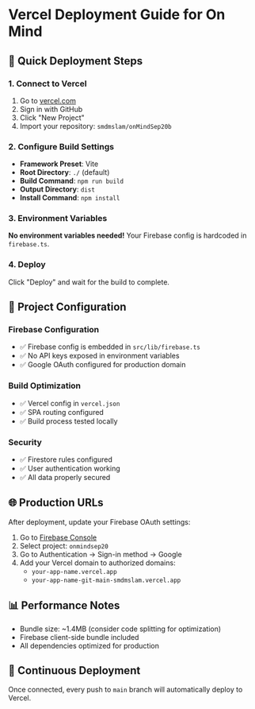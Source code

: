 # Vercel Deployment Guide for On Mind

## 🚀 Quick Deployment Steps

### 1. Connect to Vercel
1. Go to [vercel.com](https://vercel.com)
2. Sign in with GitHub
3. Click "New Project"
4. Import your repository: `smdmslam/onMindSep20b`

### 2. Configure Build Settings
- **Framework Preset**: Vite
- **Root Directory**: `./` (default)
- **Build Command**: `npm run build`
- **Output Directory**: `dist`
- **Install Command**: `npm install`

### 3. Environment Variables
**No environment variables needed!** Your Firebase config is hardcoded in `firebase.ts`.

### 4. Deploy
Click "Deploy" and wait for the build to complete.

## 🔧 Project Configuration

### Firebase Configuration
- ✅ Firebase config is embedded in `src/lib/firebase.ts`
- ✅ No API keys exposed in environment variables
- ✅ Google OAuth configured for production domain

### Build Optimization
- ✅ Vercel config in `vercel.json`
- ✅ SPA routing configured
- ✅ Build process tested locally

### Security
- ✅ Firestore rules configured
- ✅ User authentication working
- ✅ All data properly secured

## 🌐 Production URLs

After deployment, update your Firebase OAuth settings:

1. Go to [Firebase Console](https://console.firebase.google.com)
2. Select project: `onmindsep20`
3. Go to Authentication → Sign-in method → Google
4. Add your Vercel domain to authorized domains:
   - `your-app-name.vercel.app`
   - `your-app-name-git-main-smdmslam.vercel.app`

## 📊 Performance Notes

- Bundle size: ~1.4MB (consider code splitting for optimization)
- Firebase client-side bundle included
- All dependencies optimized for production

## 🔄 Continuous Deployment

Once connected, every push to `main` branch will automatically deploy to Vercel.


